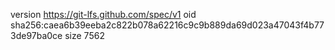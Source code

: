 version https://git-lfs.github.com/spec/v1
oid sha256:caea6b39eeba2c822b078a62216c9c9b889da69d023a47043f4b773de97ba0ce
size 7562
